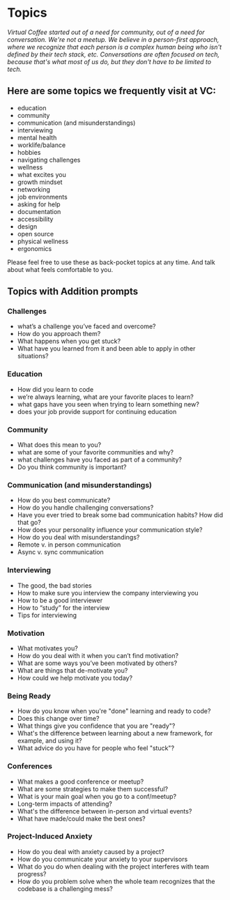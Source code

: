 # Topics

_Virtual Coffee started out of a need for community, out of a need for conversation. We're not a meetup. We believe in a person-first approach, where we recognize that each person is a complex human being who isn't defined by their tech stack, etc. Conversations are often focused on tech, because that's what most of us do, but they don't have to be limited to tech._

## Here are some topics we frequently visit at VC:

- education
- community
- communication (and misunderstandings)
- interviewing
- mental health
- worklife/balance
- hobbies
- navigating challenges
- wellness
- what excites you
- growth mindset
- networking
- job environments
- asking for help
- documentation
- accessibility
- design
- open source
- physical wellness
- ergonomics

Please feel free to use these as back-pocket topics at any time. And talk about what feels comfortable to you.

## Topics with Addition prompts
### Challenges
- what’s a challenge you’ve faced and overcome?
- How do you approach them?
- What happens when you get stuck?
- What have you learned from it and been able to apply in other situations?


### Education
- How did you learn to code
- we’re always learning, what are your favorite places to learn?
- what gaps have you seen when trying to learn something new?
- does your job provide support for continuing education

### Community
- What does this mean to you?
- what are some of your favorite communities and why?
- what challenges have you faced as part of a community?
- Do you think community is important?

### Communication (and misunderstandings)
- How do you best communicate?
- How do you handle challenging conversations?
- Have you ever tried to break some bad communication habits? How did that go?
- How does your personality influence your communication style?
- How do you deal with misunderstandings?
- Remote v. in person communication
- Async v. sync communication

### Interviewing
- The good, the bad stories
- How to make sure you interview the company interviewing you
- How to be a good interviewer
- How to “study” for the interview
- Tips for interviewing

### Motivation 
- What motivates you?
- How do you deal with it when you can’t find motivation?
- What are some ways you’ve been motivated by others?
- What are things that de-motivate you?
- How could we help motivate you today?

### Being Ready
- How do you know when you're "done" learning and ready to code? 
- Does this change over time? 
- What things give you confidence that you are "ready"?
- What's the difference between learning about a new framework, for example, and using it?
- What advice do you have for people who feel "stuck"?

### Conferences
- What makes a good conference or meetup?
- What are some strategies to make them successful?
- What is your main goal when you go to a conf/meetup?
- Long-term impacts of attending?
- What's the difference between in-person and virtual events?
- What have made/could make the best ones?

### Project-Induced Anxiety
- How do you deal with anxiety caused by a project?
- How do you communicate your anxiety to your supervisors
- What do you do when dealing with the project interferes with team progress?
- How do you problem solve when the whole team recognizes that the codebase is a challenging mess?
